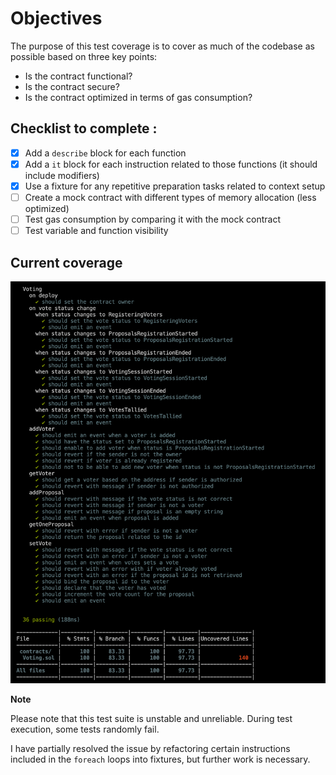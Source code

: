 # Objectives

The purpose of this test coverage is to cover as much of the codebase as possible based on three key points:

- Is the contract functional?
- Is the contract secure?
- Is the contract optimized in terms of gas consumption?

## Checklist to complete :

- [x] Add a `describe` block for each function
- [x] Add a `it` block for each instruction related to those functions (it should include modifiers)
- [x] Use a fixture for any repetitive preparation tasks related to context setup
- [ ] Create a mock contract with different types of memory allocation (less optimized)
- [ ] Test gas consumption by comparing it with the mock contract
- [ ] Test variable and function visibility

## Current coverage

![screenshot-coverage](doc/Screenshot%202025-02-24%20at%2010.28.00.png)

**Note**

Please note that this test suite is unstable and unreliable. During test execution, some tests randomly fail.

I have partially resolved the issue by refactoring certain instructions included in the `foreach` loops into fixtures, but further work is necessary.
